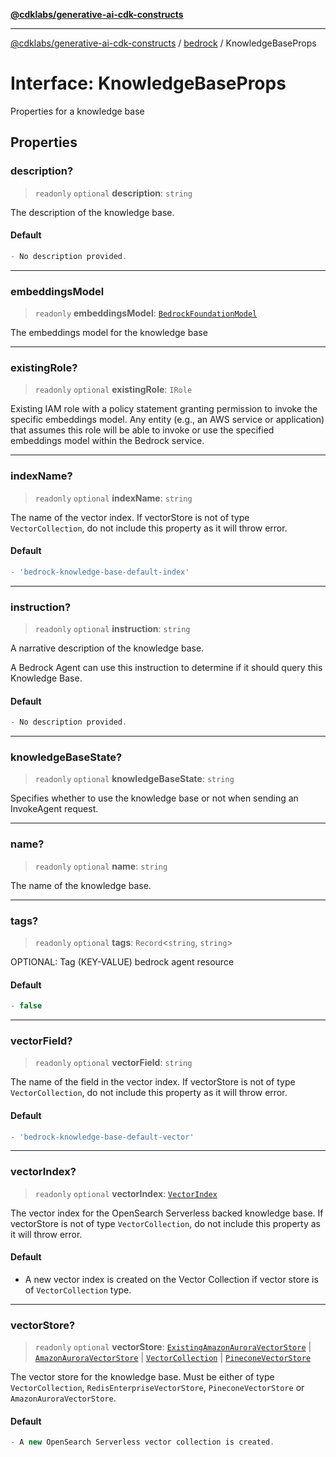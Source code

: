 [**@cdklabs/generative-ai-cdk-constructs**](../../../README.md)

***

[@cdklabs/generative-ai-cdk-constructs](../../../README.md) / [bedrock](../README.md) / KnowledgeBaseProps

# Interface: KnowledgeBaseProps

Properties for a knowledge base

## Properties

### description?

> `readonly` `optional` **description**: `string`

The description of the knowledge base.

#### Default

```ts
- No description provided.
```

***

### embeddingsModel

> `readonly` **embeddingsModel**: [`BedrockFoundationModel`](../classes/BedrockFoundationModel.md)

The embeddings model for the knowledge base

***

### existingRole?

> `readonly` `optional` **existingRole**: `IRole`

Existing IAM role with a policy statement
granting permission to invoke the specific embeddings model.
Any entity (e.g., an AWS service or application) that assumes
this role will be able to invoke or use the
specified embeddings model within the Bedrock service.

***

### indexName?

> `readonly` `optional` **indexName**: `string`

The name of the vector index.
If vectorStore is not of type `VectorCollection`,
do not include this property as it will throw error.

#### Default

```ts
- 'bedrock-knowledge-base-default-index'
```

***

### instruction?

> `readonly` `optional` **instruction**: `string`

A narrative description of the knowledge base.

A Bedrock Agent can use this instruction to determine if it should
query this Knowledge Base.

#### Default

```ts
- No description provided.
```

***

### knowledgeBaseState?

> `readonly` `optional` **knowledgeBaseState**: `string`

Specifies whether to use the knowledge base or not when sending an InvokeAgent request.

***

### name?

> `readonly` `optional` **name**: `string`

The name of the knowledge base.

***

### tags?

> `readonly` `optional` **tags**: `Record`\<`string`, `string`\>

OPTIONAL: Tag (KEY-VALUE) bedrock agent resource

#### Default

```ts
- false
```

***

### vectorField?

> `readonly` `optional` **vectorField**: `string`

The name of the field in the vector index.
If vectorStore is not of type `VectorCollection`,
do not include this property as it will throw error.

#### Default

```ts
- 'bedrock-knowledge-base-default-vector'
```

***

### vectorIndex?

> `readonly` `optional` **vectorIndex**: [`VectorIndex`](../../opensearch_vectorindex/classes/VectorIndex.md)

The vector index for the OpenSearch Serverless backed knowledge base.
If vectorStore is not of type `VectorCollection`, do not include
this property as it will throw error.

#### Default

- A new vector index is created on the Vector Collection
if vector store is of `VectorCollection` type.

***

### vectorStore?

> `readonly` `optional` **vectorStore**: [`ExistingAmazonAuroraVectorStore`](../../amazonaurora/classes/ExistingAmazonAuroraVectorStore.md) \| [`AmazonAuroraVectorStore`](../../amazonaurora/classes/AmazonAuroraVectorStore.md) \| [`VectorCollection`](../../opensearchserverless/classes/VectorCollection.md) \| [`PineconeVectorStore`](../../pinecone/classes/PineconeVectorStore.md)

The vector store for the knowledge base. Must be either of
type `VectorCollection`, `RedisEnterpriseVectorStore`,
`PineconeVectorStore` or `AmazonAuroraVectorStore`.

#### Default

```ts
- A new OpenSearch Serverless vector collection is created.
```
